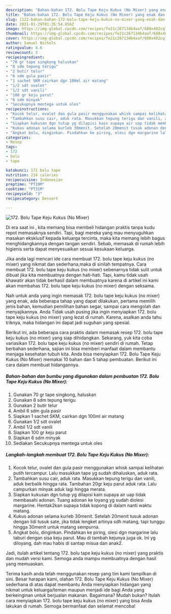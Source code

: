 ```yaml
---
description: "Bahan-bahan 172. Bolu Tape Keju Kukus (No Mixer) yang enak dan Mudah Dibuat"
title: "Bahan-bahan 172. Bolu Tape Keju Kukus (No Mixer) yang enak dan Mudah Dibuat"
slug: 1122-bahan-bahan-172-bolu-tape-keju-kukus-no-mixer-yang-enak-dan-mudah-dibuat
date: 2021-01-29T01:35:54.856Z
image: https://img-global.cpcdn.com/recipes/fe21c267134b4aaf/680x482cq70/172-bolu-tape-keju-kukus-no-mixer-foto-resep-utama.jpg
thumbnail: https://img-global.cpcdn.com/recipes/fe21c267134b4aaf/680x482cq70/172-bolu-tape-keju-kukus-no-mixer-foto-resep-utama.jpg
cover: https://img-global.cpcdn.com/recipes/fe21c267134b4aaf/680x482cq70/172-bolu-tape-keju-kukus-no-mixer-foto-resep-utama.jpg
author: Samuel Nichols
ratingvalue: 4.6
reviewcount: 3
recipeingredient:
- "70 gr tape singkong haluskan"
- "8 sdm tepung terigu"
- "2 butir telur"
- "6 sdm gula pasir"
- "1 sachet SKM cairkan dgn 100ml air matang"
- "1/2 sdt ovalet"
- "1/2 sdt vanili"
- "100 gr keju parut"
- "6 sdm minyak"
- "Secukupnya mentega untuk oles"
recipeinstructions:
- "Kocok telur, ovalet dan gula pasir menggunakan whisk sampai kelihatan putih tercampur. Lalu masukkan tape yg sudah dihaluskan, aduk rata."
- "Tambahkan susu cair, aduk rata. Masukkan tepung terigu dan vanili, aduk berbalik hingga rata. Tambahan 20gr keju parut aduk rata. Lalu campurkan minyak aduk lagi hingga merata."
- "Siapkan kukusan dgn tutup yg dilapisi kain supaya air uap tidak membasahi adonan. Tuang adonan ke loyang yg sudah diolesi margarine. Hentak2kan supaya tidak kopong di dalam nanti waktu matang."
- "Kukus adonan selama kurleb 30menit. Setelah 20menit tusuk adonan dengan lidi tusuk sate, jika tidak lengket artinya sdh matang, tapi tunggu hingga 30menit untuk matang sempurna."
- "Angkat bolu, dinginkan. Pindahkan ke piring, olesi dgn margarine lalu taburi dengan sisa keju parut. Mau di tambah kejunya juga ok. Ini yg diloyang, dah mau habis di santap misua dan anak2."
categories:
- Resep
tags:
- 172
- bolu
- tape

katakunci: 172 bolu tape 
nutrition: 214 calories
recipecuisine: Indonesian
preptime: "PT19M"
cooktime: "PT31M"
recipeyield: "3"
recipecategory: Dessert

---
```



![172. Bolu Tape Keju Kukus (No Mixer)](https://img-global.cpcdn.com/recipes/fe21c267134b4aaf/680x482cq70/172-bolu-tape-keju-kukus-no-mixer-foto-resep-utama.jpg)

Di era  saat ini , kita memang bisa membeli hidangan praktis tanpa kudu repot memasaknya sendiri. Tapi, bagi mereka yang mau menyuguhkan masakan eksklusif kepada keluarga tercinta, maka kita memang lebih bagus menghidangkannya dengan tangan sendiri. Sebab, memasak di rumah lebih higienis serta dapat menyesuaikan sesuai kesukaan keluarga.

Jika anda lagi mencari ide cara membuat 172. bolu tape keju kukus (no mixer) yang nikmat dan sederhana,maka di sinilah tempatnya. Cara membuat 172. bolu tape keju kukus (no mixer)  sebenarnya tidak sulit untuk dibuat jika kita membuatnya dengan hati-hati. Tapi, kamu tidak usah khawatir akan tidak berhasil dalam membuatnya 
karena di artikel ini kami akan membahas 172. bolu tape keju kukus (no mixer) dengan seksama.  



Nah untuk anda yang ingin memasak 172. bolu tape keju kukus (no mixer) yang enak, ada beberapa tahap yang dapat dilakukan, pertama memilih jenis bahan, kemudian pemilihan bahan segar, sampai cara mengolah dan menyajikannya. Anda Tidak usah pusing jika ingin menyiapkan 172. bolu tape keju kukus (no mixer) yang lezat di rumah. Karena, asalkan anda  tahu triknya, maka hidangan ini dapat jadi suguhan yang spesial.

Berikut ini, ada beberapa cara praktis  dalam memasak resep 172. bolu tape keju kukus (no mixer) yang siap dihidangkan. Sekarang, yuk kita coba variasikan 172. bolu tape keju kukus (no mixer) sendiri di rumah. Tetap berbahan sederhana, sajian ini bisa memberi manfaat dalam membantu menjaga kesehatan tubuh kita. Anda bisa menyiapkan 172. Bolu Tape Keju Kukus (No Mixer) memakai 10 bahan dan 5 tahap pembuatan. Berikut ini cara dalam membuat hidangannya.

<!--inarticleads1-->

##### Bahan-bahan dan bumbu yang digunakan dalam pembuatan 172. Bolu Tape Keju Kukus (No Mixer):

1. Gunakan 70 gr tape singkong, haluskan
1. Gunakan 8 sdm tepung terigu
1. Gunakan 2 butir telur
1. Ambil 6 sdm gula pasir
1. Siapkan 1 sachet SKM, cairkan dgn 100ml air matang
1. Gunakan 1/2 sdt ovalet
1. Ambil 1/2 sdt vanili
1. Siapkan 100 gr keju parut
1. Siapkan 6 sdm minyak
1. Sediakan Secukupnya mentega untuk oles




<!--inarticleads2-->

##### Langkah-langkah membuat 172. Bolu Tape Keju Kukus (No Mixer):

1. Kocok telur, ovalet dan gula pasir menggunakan whisk sampai kelihatan putih tercampur. Lalu masukkan tape yg sudah dihaluskan, aduk rata.
1. Tambahkan susu cair, aduk rata. Masukkan tepung terigu dan vanili, aduk berbalik hingga rata. Tambahan 20gr keju parut aduk rata. Lalu campurkan minyak aduk lagi hingga merata.
1. Siapkan kukusan dgn tutup yg dilapisi kain supaya air uap tidak membasahi adonan. Tuang adonan ke loyang yg sudah diolesi margarine. Hentak2kan supaya tidak kopong di dalam nanti waktu matang.
1. Kukus adonan selama kurleb 30menit. Setelah 20menit tusuk adonan dengan lidi tusuk sate, jika tidak lengket artinya sdh matang, tapi tunggu hingga 30menit untuk matang sempurna.
1. Angkat bolu, dinginkan. Pindahkan ke piring, olesi dgn margarine lalu taburi dengan sisa keju parut. Mau di tambah kejunya juga ok. Ini yg diloyang, dah mau habis di santap misua dan anak2.




Jadi, itulah artikel tentang  172. bolu tape keju kukus (no mixer)  yang praktis dan mudah versi kami. Semoga anda mampu membuatnya dengan hasil yang memuaskan. 

Terima kasih anda telah menggunakan resep yang tim kami tampilkan di sini. Besar harapan kami, olahan  172. Bolu Tape Keju Kukus (No Mixer) sederhana di atas dapat membantu Anda menyiapkan hidangan yang nikmat untuk keluarga/teman maupun menjadi ide bagi Anda yang berkeinginan untuk berjualan makanan. Bagaimana? Mudah bukan? Itulah cara menyiapkan 172. bolu tape keju kukus (no mixer) yang bisa Anda lakukan di rumah. Semoga bermanfaat dan selamat mencoba!

